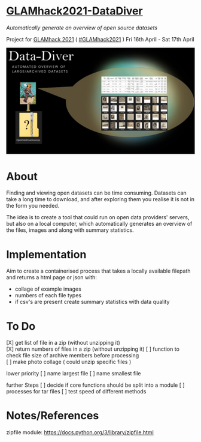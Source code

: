 
# [GLAMhack2021-DataDiver](https://hack.glam.opendata.ch/project/116)
_Automatically generate an overview of open source datasets_

Project for [GLAMhack 2021](https://hack.glam.opendata.ch/) ( [#GLAMhack2021](https://twitter.com/search?q=GLAMhack2021) ) Fri 16th April - Sat 17th April

![](./assets/Data-Diver.jpg)

# About

Finding and viewing open datasets can be time consuming. Datasets can take a long time to download, and after exploring them you realise it is not in the form you needed.

The idea is to create a tool that could run on open data providers' servers, but also on a local computer, which automatically generates an overview of the files, images and along with summary statistics.


# Implementation

Aim to create a containerised process that takes a locally available filepath and returns a html page or json with:
* collage of example images
* numbers of each file types
* if csv's are present create summary statistics with data quality 

# To Do 

[X] get list of file in a zip (without unzipping it)  
[X] return numbers of files in a zip (without unzipping it) 
[ ] function to check file size of archive members before processing  
[ ] make photo collage ( could unzip specific files )  

lower priority
[ ] name largest file
[ ] name smallest file

further Steps
[ ] decide if core functions should be split into a module
[ ] processes for tar files
[ ] test speed of different methods



# Notes/References

zipfile module: https://docs.python.org/3/library/zipfile.html  




